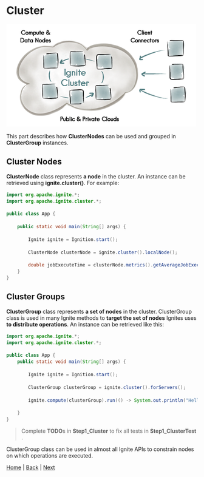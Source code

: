 # Cluster

![img](img/cluster.png)

This part describes how **ClusterNodes** can be used and grouped in **ClusterGroup** instances.


## Cluster Nodes

**ClusterNode** class represents **a node** in the cluster. An instance can be retrieved using **ignite.cluster()**. For example:

```java
import org.apache.ignite.*;
import org.apache.ignite.cluster.*;

public class App {

    public static void main(String[] args) {

        Ignite ignite = Ignition.start();

        ClusterNode clusterNode = ignite.cluster().localNode();

        double jobExecuteTime = clusterNode.metrics().getAverageJobExecuteTime();
    }
}
```


## Cluster Groups

**ClusterGroup** class represents **a set of nodes** in the cluster. ClusterGroup class is used in many Ignite methods to **target the set of nodes** Ignites uses **to distribute operations**. An instance can be retrieved like this:

```java
import org.apache.ignite.*;
import org.apache.ignite.cluster.*;

public class App {
    public static void main(String[] args) {

        Ignite ignite = Ignition.start();

        ClusterGroup clusterGroup = ignite.cluster().forServers();

        ignite.compute(clusterGroup).run(() -> System.out.println("Hello Server Nodes"));

    }
}
```


>Complete **TODO**s in **Step1_Cluster** to fix all tests in **Step1_ClusterTest** .


ClusterGroup class can be used in almost all Ignite APIs to constrain nodes on which operations are executed.


[Home](../readme.md) | [Back](part4_messaging.md) | [Next](./conclusion.md)
